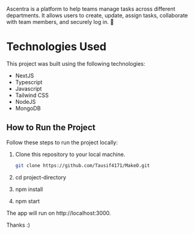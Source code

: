 Ascentra is a platform to help teams manage tasks across different departments. It allows users to create, update, assign tasks, collaborate with team members, and securely log in. 🚀

# Technologies Used

This project was built using the following technologies:
- NextJS
- Typescript
- Javascript
- Tailwind CSS
- NodeJS
- MongoDB

## How to Run the Project

Follow these steps to run the project locally:

1. Clone this repository to your local machine.
   ```bash
   git clone https://github.com/Tausif4171/MakeO.git
   
2. cd project-directory
  
3. npm install
  
4. npm start

The app will run on http://localhost:3000.

Thanks :)
